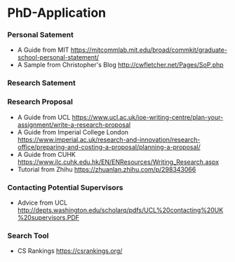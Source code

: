 # PhD-Application

### Personal Satement
- A Guide from MIT
https://mitcommlab.mit.edu/broad/commkit/graduate-school-personal-statement/
- A Sample from Christopher's Blog
http://cwfletcher.net/Pages/SoP.php

### Research Satement


### Research Proposal
- A Guide from UCL
https://www.ucl.ac.uk/ioe-writing-centre/plan-your-assignment/write-a-research-proposal
- A Guide from Imperial College London
https://www.imperial.ac.uk/research-and-innovation/research-office/preparing-and-costing-a-proposal/planning-a-proposal/
- A Guide from CUHK
https://www.ilc.cuhk.edu.hk/EN/ENResources/Writing_Research.aspx
- Tutorial from Zhihu
https://zhuanlan.zhihu.com/p/298343066

### Contacting Potential Supervisors
- Advice from UCL 
http://depts.washington.edu/scholarq/pdfs/UCL%20contacting%20UK%20supervisors.PDF

### Search Tool
- CS Rankings
https://csrankings.org/
